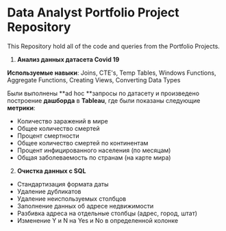 # Data Analyst Portfolio Project Repository

This Repository hold all of the code and queries from the Portfolio Projects.


1. **Анализ данных датасета Covid 19**

**Используемые навыки**: Joins, CTE's, Temp Tables, Windows Functions, Aggregate Functions, Creating Views, Converting Data Types

Были выполнены **ad hoc **запросы по датасету и произведено построение **дашборда** в **Tableau**, где были показаны следующие **метрики**:	
- Количество заражений в мире
- Общее количество смертей
- Процент смертности
- Общее количество смертей по континентам
- Процент инфицированного населения (по месяцам)
- Общая заболеваемость по странам (на карте мира)

  
2. **Очистка данных с SQL**
- Стандартизация формата даты
- Удаление дубликатов
- Удаление неиспользуемых столбцов
- Заполнение данных об адресе недвижимости
- Разбивка адреса на отдельные столбцы (адрес, город, штат)
- Изменение Y и N на Yes и No в определенной колонке
